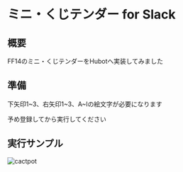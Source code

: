 # ミニ・くじテンダー for Slack

## 概要
FF14のミニ・くじテンダーをHubotへ実装してみました

## 準備
下矢印1~3、右矢印1~3、A~Iの絵文字が必要になります
  
予め登録してから実行してください

## 実行サンプル
![cactpot](https://user-images.githubusercontent.com/16283798/77249753-be290c00-6c86-11ea-92bc-a6a33a1d0760.gif)

